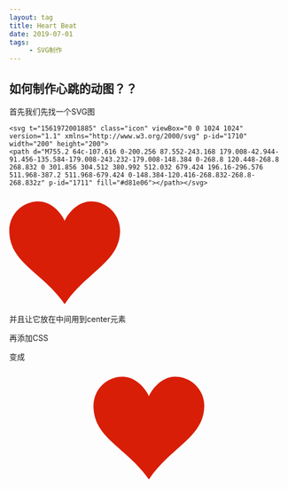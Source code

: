 ```yaml
---
layout: tag
title: Heart Beat
date: 2019-07-01
tags:
     - SVG制作
---
```


## 如何制作心跳的动图？？
 <!--more-->
 
 首先我们先找一个SVG图
 
 ```
 <svg t="1561972001885" class="icon" viewBox="0 0 1024 1024" version="1.1" xmlns="http://www.w3.org/2000/svg" p-id="1710" width="200" height="200">
 <path d="M755.2 64c-107.616 0-200.256 87.552-243.168 179.008-42.944-91.456-135.584-179.008-243.232-179.008-148.384 0-268.8 120.448-268.8 268.832 0 301.856 304.512 380.992 512.032 679.424 196.16-296.576 511.968-387.2 511.968-679.424 0-148.384-120.416-268.832-268.8-268.832z" p-id="1711" fill="#d81e06"></path></svg>
 ```
 
 <svg t="1561972001885" class="icon" viewBox="0 0 1024 1024" version="1.1" xmlns="http://www.w3.org/2000/svg" p-id="1710" width="200" height="200"><path d="M755.2 64c-107.616 0-200.256 87.552-243.168 179.008-42.944-91.456-135.584-179.008-243.232-179.008-148.384 0-268.8 120.448-268.8 268.832 0 301.856 304.512 380.992 512.032 679.424 196.16-296.576 511.968-387.2 511.968-679.424 0-148.384-120.416-268.832-268.8-268.832z" p-id="1711" fill="#d81e06"></path></svg>
 
 并且让它放在中间用到center元素
 
 再添加CSS
 
 变成
 
 <center>
<div class="heart" style="width: 50%" >
<svg t="1561972001885" class="icon" viewBox="0 0 1024 1024" version="1.1" xmlns="http://www.w3.org/2000/svg" p-id="1710" width="200" height="200"><path d="M755.2 64c-107.616 0-200.256 87.552-243.168 179.008-42.944-91.456-135.584-179.008-243.232-179.008-148.384 0-268.8 120.448-268.8 268.832 0 301.856 304.512 380.992 512.032 679.424 196.16-296.576 511.968-387.2 511.968-679.424 0-148.384-120.416-268.832-268.8-268.832z" p-id="1711" fill="#d81e06"></path></svg> 
</div>
</center>

<style>
#heart { 
  position: absolute;
  top:50%;
  left:50%;
  width: 100px; 
  height: 90px;
  margin:-50px -45px;
  -webkit-transition:all 1s ease;
  -webkit-animation: latidoslatinosurbanosemergenteshiphophermanobrother 1s infinite;
} 
#heart:before, #heart:after { 
  position: absolute; 
  content: ""; 
  left: 50px; 
  top: 0; 
  width: 50px; 
  height: 80px; 
  background: hsl(0,50%,50%); 
  border-radius: 50px 50px 0 0; 
  -webkit-transform: rotate(-45deg); 
  -moz-transform: rotate(-45deg); 
  -ms-transform: rotate(-45deg); 
  -o-transform: rotate(-45deg); 
  transform: rotate(-45deg); 
  -webkit-transform-origin: 0 100%; 
  -moz-transform-origin: 0 100%; 
  -ms-transform-origin: 0 100%; 
  -o-transform-origin: 0 100%; 
  transform-origin: 0 100%; 
} 
#heart:after { 
  left: 0; 
  -webkit-transform: rotate(45deg); 
  -moz-transform: rotate(45deg); 
  -ms-transform: rotate(45deg); 
  -o-transform: rotate(45deg); 
  transform: rotate(45deg); 
  -webkit-transform-origin: 100% 100%; 
  -moz-transform-origin: 100% 100%; 
  -ms-transform-origin: 100% 100%; 
  -o-transform-origin: 100% 100%; 
  transform-origin :100% 100%; 
} 

/* HEARTBEAT ANIMATION BY Mi1o */
@-webkit-keyframes latidoslatinosurbanosemergenteshiphophermanobrother {
  0% { -webkit-transform: scale(1); }
  8% { -webkit-transform: scale(0.7);  }
  17% { -webkit-transform: scale(1.5); }
  25% { -webkit-transform: scale(0.7); }
  87.5% { -webkit-transform: scale(0.7); }
  100%  { -webkit-transform: scale(1); }
}
</style>
 
 
